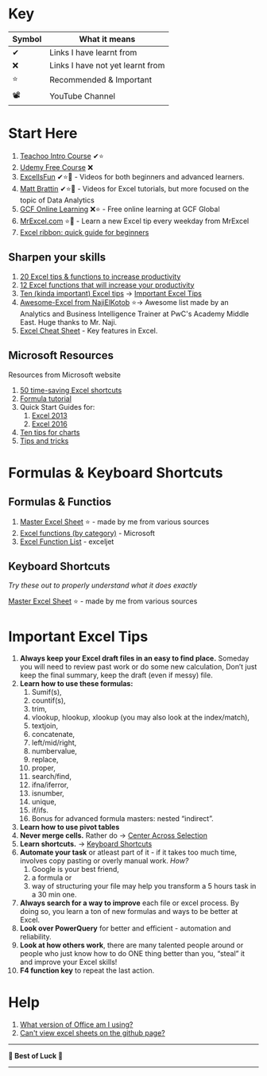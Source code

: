 # Key

| Symbol | What it means                    |
| ------ | -------------------------------- |
| ✔      | Links I have learnt from         |
| ❌      | Links I have not yet learnt from |
| ⭐      | Recommended & Important          |
| 📽     | YouTube Channel                  |

# Start Here

1. [Teachoo Intro Course](https://www.teachoo.com/subjects/excel/) ✔⭐
2. [Udemy Free Course](https://www.udemy.com/course/useful-excel-for-beginners/) ❌
3. [ExcelIsFun](https://www.youtube.com/user/ExcelIsFun/) ✔⭐🎥 - Videos for both beginners and advanced learners.
4. [Matt Brattin](https://www.youtube.com/@mattbrattin) ✔⭐🎥 - Videos for Excel tutorials, but more focused on the topic of Data Analytics
5. [GCF Online Learning](https://edu.gcfglobal.org/en/topics/excel/) ❌⭐ - Free online learning at GCF Global
6. [MrExcel.com](https://www.youtube.com/user/bjele123) ⭐🎥 - Learn a new Excel tip every weekday from MrExcel
7. [Excel ribbon: quick guide for beginners](https://www.ablebits.com/office-addins-blog/excel-ribbon-guide/)

## Sharpen your skills

1. [20 Excel tips & functions to increase productivity](https://www.reddit.com/r/excel/comments/y0objs/here_are_20_excel_tips_functions_to_increase/)
2. [12 Excel functions that will increase your productivity](https://www.reddit.com/r/excel/comments/xhp68w/my_favorite_12_excel_functions_that_will_increase/)
3. [Ten (kinda important) Excel tips](https://www.reddit.com/r/excel/comments/xaleo5/ten_excel_tips_i_learned_during_my_sales_and/) → [Important Excel Tips](README.md#Important%20Excel%20Tips)
4. [Awesome-Excel from NajiElKotob](https://github.com/NajiElKotob/Awesome-Excel) ⭐→ Awesome list made by an Analytics and Business Intelligence Trainer at PwC's Academy Middle East. Huge thanks to Mr. Naji.
5. [Excel Cheat Sheet](https://www.computerworld.com/article/3193992/excel-2016-and-2019-cheat-sheet.html) - Key features in Excel.

## Microsoft Resources

Resources from Microsoft website

1. [50 time-saving Excel shortcuts](resources/50%20time-saving%20Excel%20shortcuts.xltx)
2. [Formula tutorial](resources/Formula%20tutorial.xltx)
3. Quick Start Guides for:
	1. [Excel 2013](resources/Quick%20Start%20Guide%20-%20Excel%202013.pdf)
	2. [Excel 2016](resources/Quick%20Start%20Guide%20-%20Excel%202016.pdf)
4. [Ten tips for charts](resources/Ten%20tips%20for%20charts.xltx)
5. [Tips and tricks](resources/Tips%20and%20tricks.xltx)


# Formulas & Keyboard Shortcuts

## Formulas & Functios

1. [Master Excel Sheet](resources/Master%20Sheet.xlsx) ⭐ - made by me from various sources
2. [Excel functions (by category)](https://support.office.com/en-us/article/excel-functions-by-category-5f91f4e9-7b42-46d2-9bd1-63f26a86c0eb) - Microsoft
3. [Excel Function List](https://exceljet.net/excel-functions) - exceljet

## Keyboard Shortcuts

*Try these out to properly understand what it does exactly*

[Master Excel Sheet](resources/Master%20Sheet.xlsx) ⭐ - made by me from various sources

# Important Excel Tips

1. **Always keep your Excel draft files in an easy to find place.** Someday you will need to review past work or do some new calculation, Don’t just keep the final summary, keep the draft (even if messy) file.
2. **Learn how to use these formulas:** 
	1. Sumif(s), 
	2. countif(s), 
	3. trim, 
	4. vlookup, hlookup, xlookup (you may also look at the index/match), 
	5. textjoin, 
	6. concatenate, 
	7. left/mid/right, 
	8. numbervalue, 
	9. replace, 
	10. proper, 
	11. search/find, 
	12. ifna/iferror, 
	13. isnumber, 
	14. unique, 
	15. if/ifs. 
	16. Bonus for advanced formula masters: nested “indirect”.
3. **Learn how to use pivot tables**
4. **Never merge cells.** Rather do → [Center Across Selection](Side%20Notes.md#Center%20Across%20Selection)
5. **Learn shortcuts.** → [Keyboard Shortcuts](README.md#Keyboard%20Shortcuts)
6. **Automate your task** or atleast part of it -  if it takes too much time, involves copy pasting or overly manual work. *How?*
	1. Google is your best friend, 
	2. a formula or 
	3. way of structuring your file may help you transform a 5 hours task in a 30 min one.
7. **Always search for a way to improve** each file or excel process. By doing so, you learn a ton of new formulas and ways to be better at Excel. 
8. **Look over PowerQuery** for better and efficient - automation and reliability.
9. **Look at how others work**, there are many talented people around or people who just know how to do ONE thing better than you, “steal” it and improve your Excel skills!
10. **F4 function key** to repeat the last action.  

# Help

1. [What version of Office am I using?](https://support.microsoft.com/en-us/office/about-office-what-version-of-office-am-i-using-932788b8-a3ce-44bf-bb09-e334518b8b19)
2. [Can't view excel sheets on the github page?]()



---

**🌟 Best of Luck 🌟**

---
